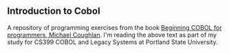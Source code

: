 ## Introduction to Cobol

A repository of programming exercises from the book [Beginning COBOL for programmers, Michael Coughlan](https://www.apress.com/gp/book/9781430262534#:~:text=Beginning%20COBOL%20for%20Programmers%20is%20a%20comprehensive%2C%20sophisticated%20tutorial%20and,add%20COBOL%20to%20your%20repertoire.). I'm reading the above text as part of my study for CS399 COBOL and Legacy Systems
at Portland State University. 
